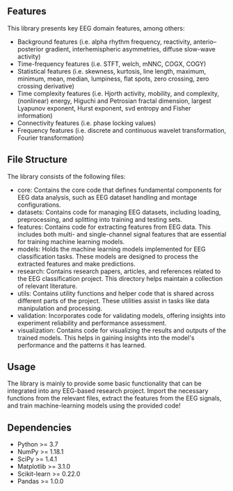 ## Features
This library presents key EEG domain features, among others:

-	Background features (i.e. alpha rhythm frequency, reactivity, anterio–posterior gradient, interhemispheric asymmetries, diffuse slow-wave activity)
- Time-frequency features (i.e. STFT, welch, mNNC, COGX, COGY)
-	Statistical features (i.e. skewness, kurtosis, line length, maximum, minimum, mean, median, lumpiness, flat spots, zero crossing, zero crossing derivative)
- Time complexity features (i.e. Hjorth activity, mobility, and complexity, (nonlinear) energy, Higuchi and Petrosian fractal dimension, largest Lyapunov exponent, Hurst exponent, svd entropy and Fisher information)
- Connectivity features (i.e. phase locking values)
- Frequency features (i.e. discrete and continuous wavelet transformation, Fourier transformation)

## File Structure
The library consists of the following files:
- core: Contains the core code that defines fundamental components for EEG data analysis, such as EEG dataset handling and montage configurations.
- datasets: Contains code for managing EEG datasets, including loading, preprocessing, and splitting into training and testing sets.
- features: Contains code for extracting features from EEG data. This includes both multi- and single-channel signal features that are essential for training machine learning models.
- models: Holds the machine learning models implemented for EEG classification tasks. These models are designed to process the extracted features and make predictions.
- research: Contains research papers, articles, and references related to the EEG classification project. This directory helps maintain a collection of relevant literature.
- utils: Contains utility functions and helper code that is shared across different parts of the project. These utilities assist in tasks like data manipulation and processing.
- validation: Incorporates code for validating models, offering insights into experiment reliability and performance assessment.
- visualization: Contains code for visualizing the results and outputs of the trained models. This helps in gaining insights into the model's performance and the patterns it has learned.

## Usage
The library is mainly to provide some basic functionality that can be integrated into any EEG-based research project. Import the necessary functions from the relevant files, extract the features from the EEG signals, and train machine-learning models using the provided code!

## Dependencies

- Python >= 3.7
- NumPy >= 1.18.1
- SciPy >= 1.4.1
- Matplotlib >= 3.1.0
- Scikit-learn >= 0.22.0
- Pandas >= 1.0.0
